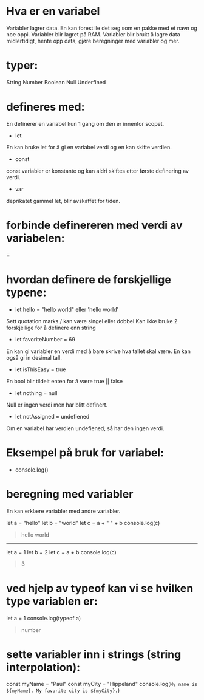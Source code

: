 # Hva er en variabel

Variabler lagrer data.
En kan forestille det seg som en pakke med et navn og noe oppi.
Variabler blir lagret på RAM.
Variabler blir brukt å lagre data midlertidigt, hente opp data, gjøre beregninger med variabler og mer.

# typer:

String
Number
Boolean
Null
Underfined

# defineres med:

En definerer en variabel kun 1 gang om den er innenfor scopet.

- let

En kan bruke let for å gi en variabel verdi og en kan skifte verdien.

- const

const variabler er konstante og kan aldri skiftes etter første definering av verdi.

- var

deprikatet gammel let, blir avskaffet for tiden.

# forbinde definereren med verdi av variabelen:

=

# hvordan definere de forskjellige typene:

- let hello = "hello world" eller 'hello world'

Sett quotation marks / kan være singel eller dobbel
Kan ikke bruke 2 forskjellige for å definere enn string

- let favoriteNumber = 69

En kan gi variabler en verdi med å bare skrive hva tallet skal være.
En kan også gi in desimal tall.

- let isThisEasy = true

En bool blir tildelt enten for å være true || false

- let nothing = null

Null er ingen verdi men har blitt definert.

- let notAssigned = undefiened

Om en variabel har verdien undefiened, så har den ingen verdi.

# Eksempel på bruk for variabel:

- console.log()

# beregning med variabler

En kan erklære variabler med andre variabler.

let a = "hello"
let b = "world"
let c = a + " " + b
console.log(c)

> hello world

---

let a = 1
let b = 2
let c = a + b
console.log(c)

> 3

# ved hjelp av typeof kan vi se hvilken type variablen er:

let a = 1
console.log(typeof a)

> number

# sette variabler inn i strings (string interpolation):

const myName = "Paul"
const myCity = "Hippeland"
console.log(`My name is ${myName}. My favorite city is ${myCity}.`)
